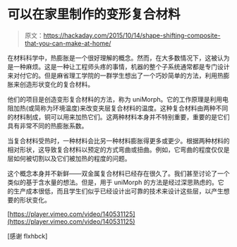 # 可以在家里制作的变形复合材料

> 原文：<https://hackaday.com/2015/10/14/shape-shifting-composite-that-you-can-make-at-home/>

在材料科学中，热膨胀是一个很好理解的概念。然而，在大多数情况下，这被认为是一种麻烦。这是一种让工程师头疼的事情，机器的整个子系统通常都是专门设计来对付它的。但是麻省理工学院的一群学生想出了一个巧妙简单的方法，利用热膨胀来创造形状变化的复合材料。

他们的项目是创造变形复合材料的方法，称为 uniMorph。它的工作原理是利用电阻加热(或简称为环境温度)来改变夹层复合材料的温度。这种复合材料由两种不同的材料制成，铜可以用来加热它们。这两种材料本身并不特别重要，重要的是它们具有非常不同的热膨胀系数。

当复合材料受热时，一种材料会比另一种材料膨胀得更多或更少。根据两种材料的相对形状，这导致复合材料以预定的方式弯曲或扭曲。例如，它弯曲的程度仅仅是层如何被切割以及它们被加热的程度的问题。

这个概念本身并不新鲜——双金属复合材料已经存在很久了。我们甚至讨论了一个类似的基于含水量的想法。但是，用于 uniMorph 的方法是经过深思熟虑的。它的生产成本很低，而且学生们似乎已经设计出可靠的技术来设计这些层，以产生想要的形状变化。

[https://player.vimeo.com/video/140531125](https://player.vimeo.com/video/140531125)

[感谢 flxhbck]